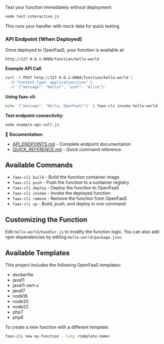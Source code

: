 Test your function immediately without deployment:

```bash
node test-interactive.js
```

This runs your handler with mock data for quick testing.

### API Endpoint (When Deployed)

Once deployed to OpenFaaS, your function is available at:

```
http://127.0.0.1:8080/function/hello-world
```

**Example API Call**:

```bash
curl -X POST http://127.0.0.1:8080/function/hello-world \
  -H "Content-Type: application/json" \
  -d '{"message": "Hello!", "user": "Alice"}'
```

**Using faas-cli**:

```bash
echo '{"message": "Hello, OpenFaaS!"}' | faas-cli invoke hello-world
```

**Test endpoint connectivity**:

```bash
node example-api-call.js
```

📖 **Documentation**:

- [API_ENDPOINTS.md](./API_ENDPOINTS.md) - Complete endpoint documentation
- [QUICK_REFERENCE.md](./QUICK_REFERENCE.md) - Quick command reference

## Available Commands

- `faas-cli build` - Build the function container image
- `faas-cli push` - Push the function to a container registry
- `faas-cli deploy` - Deploy the function to OpenFaaS
- `faas-cli invoke` - Invoke the deployed function
- `faas-cli remove` - Remove the function from OpenFaaS
- `faas-cli up` - Build, push, and deploy in one command

## Customizing the Function

Edit `hello-world/handler.js` to modify the function logic. You can also add npm dependencies by editing `hello-world/package.json`.

## Available Templates

This project includes the following OpenFaaS templates:

- dockerfile
- java11
- java11-vert-x
- java17
- node18
- node20
- node22
- php7
- php8

To create a new function with a different template:

```bash
faas-cli new my-function --lang <template-name>
```
